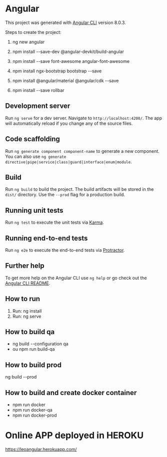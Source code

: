 # Angular

This project was generated with [Angular CLI](https://github.com/angular/angular-cli) version 8.0.3.

Steps to create the project:

1. ng new angular

2. npm install --save-dev @angular-devkit/build-angular

3. npm install --save font-awesome angular-font-awesome

4. npm install ngx-bootstrap bootstrap --save

5. npm install @angular/material @angular/cdk --save

6.  npm install --save rollbar

## Development server

Run `ng serve` for a dev server. Navigate to `http://localhost:4200/`. The app will automatically reload if you change any of the source files.

## Code scaffolding

Run `ng generate component component-name` to generate a new component. You can also use `ng generate directive|pipe|service|class|guard|interface|enum|module`.

## Build

Run `ng build` to build the project. The build artifacts will be stored in the `dist/` directory. Use the `--prod` flag for a production build.

## Running unit tests

Run `ng test` to execute the unit tests via [Karma](https://karma-runner.github.io).

## Running end-to-end tests

Run `ng e2e` to execute the end-to-end tests via [Protractor](http://www.protractortest.org/).

## Further help

To get more help on the Angular CLI use `ng help` or go check out the [Angular CLI README](https://github.com/angular/angular-cli/blob/master/README.md).

## How to run
1. Run: ng install 
2. Run: ng serve

## How to build qa
- ng build --configuration qa
- ou npm run build-qa

## How to build prod 
ng build --prod 

## How to build and create docker container
- npm run docker
- npm run docker-qa
- npm run docker-prod

# Online APP deployed in HEROKU

https://leoangular.herokuapp.com/


